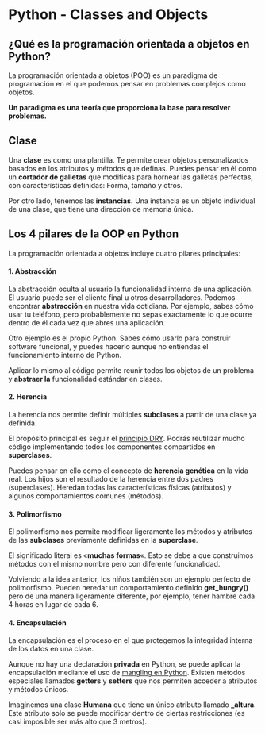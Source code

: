 # Python - Classes and Objects

## ¿Qué es la programación orientada a objetos en Python?
La programación orientada a objetos (POO) es un paradigma de programación en el que podemos pensar en problemas complejos como objetos.

**Un paradigma es una teoría que proporciona la base para resolver problemas.**

## Clase
Una **clase** es como una plantilla. Te permite crear objetos personalizados basados en los atributos y métodos que definas. 
Puedes pensar en él como un **cortador de galletas** que modificas para hornear las galletas perfectas, con características definidas: Forma, tamaño y otros.

Por otro lado, tenemos las **instancias.** Una instancia es un objeto individual de una clase, que tiene una dirección de memoria única.

## Los 4 pilares de la OOP en Python

La programación orientada a objetos incluye cuatro pilares principales:

#### 1. Abstracción
La abstracción oculta al usuario la funcionalidad interna de una aplicación. El usuario puede ser el cliente final u otros desarrolladores.
Podemos encontrar  **abstracción** en nuestra vida cotidiana. Por ejemplo, sabes cómo usar tu teléfono, pero probablemente no sepas exactamente lo que ocurre dentro de él cada vez que abres una aplicación.

Otro ejemplo es el propio Python. Sabes cómo usarlo para construir software funcional, y puedes hacerlo aunque no entiendas el funcionamiento interno de Python.

Aplicar lo mismo al código permite reunir todos los objetos de un problema y  **abstraer la** funcionalidad estándar en clases.

#### 2. Herencia
La herencia nos permite definir múltiples  **subclases** a partir de una clase ya definida.

El propósito principal es seguir el  [principio DRY](https://en.wikipedia.org/wiki/Don%27t_repeat_yourself). Podrás reutilizar mucho código implementando todos los componentes compartidos en  **superclases**.

Puedes pensar en ello como el concepto de  **herencia genética** en la vida real. Los hijos son el resultado de la herencia entre dos padres (superclases). Heredan todas las características físicas (atributos) y algunos comportamientos comunes (métodos).

#### 3. Polimorfismo
El polimorfismo nos permite modificar ligeramente los métodos y atributos de las  **subclases** previamente definidas en la  **superclase**.

El significado literal es «**muchas formas**«. Esto se debe a que construimos métodos con el mismo nombre pero con diferente funcionalidad.

Volviendo a la idea anterior, los niños también son un ejemplo perfecto de polimorfismo. Pueden heredar un comportamiento definido  **get_hungry()** pero de una manera ligeramente diferente, por ejemplo, tener hambre cada 4 horas en lugar de cada 6.

#### 4. Encapsulación
La encapsulación es el proceso en el que protegemos la integridad interna de los datos en una clase.

Aunque no hay una declaración  **privada** en Python, se puede aplicar la encapsulación mediante el uso de  [mangling en Python](https://en.wikipedia.org/wiki/Name_mangling#Python). Existen métodos especiales llamados  **getters** y  **setters** que nos permiten acceder a atributos y métodos únicos.

Imaginemos una clase  **Humana** que tiene un único atributo llamado  **_altura**. Este atributo solo se puede modificar dentro de ciertas restricciones (es casi imposible ser más alto que 3 metros).